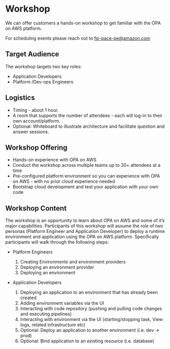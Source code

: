 # Workshop

We can offer customers a hands-on workshop to get familiar with the OPA on AWS platform.

For scheduling events please reach out to fsi-pace-pe@amazon.com

## Target Audience
The workshop targets two key roles:

* Application Developers
* Platform /Dev-ops Engineers

## Logistics

* Timing - about 1 hour.
* A room that supports the number of attendees - each will log-in to their own account/platform.
* Optional: Whiteboard to illustrate architecture and facilitate question and answer sessions.

## Workshop Offering

* Hands-on experience with OPA on AWS
* Conduct the workshop across multiple teams up to 30+ attendees at a time
* Pre-configured platform environment so you can experience with OPA on AWS - with no prior cloud experience needed
* Bootstrap cloud development and test your application with your own code

## Workshop Content

The workshop is an opportunity to learn about OPA on AWS and some of it’s major capabilities. Participants of this workshop will assume the role of two personas (Platform Engineer and Application Developer) to deploy a runtime environment and application using the OPA on AWS platform. Specifically participants will walk through the following steps:


* Platform Engineers
    1. Creating Environments and environment providers 
    2. Deploying an environment provider
    3. Deploying an environment


* Application Developers
    1. Deploying an application to an environment that has already been created
    2. Adding environment variables via the UI
    3. Interacting with code repository (pushing and pulling code changes and executing pipelines)
    4. Interacting with environment via the UI (starting/stopping task, View logs, related infrastructure etc)
    5. Optional: Deploy an application to another environment (i.e. dev → prod)
    6. Optional: Bind application to an existing resource (i.e. database)

